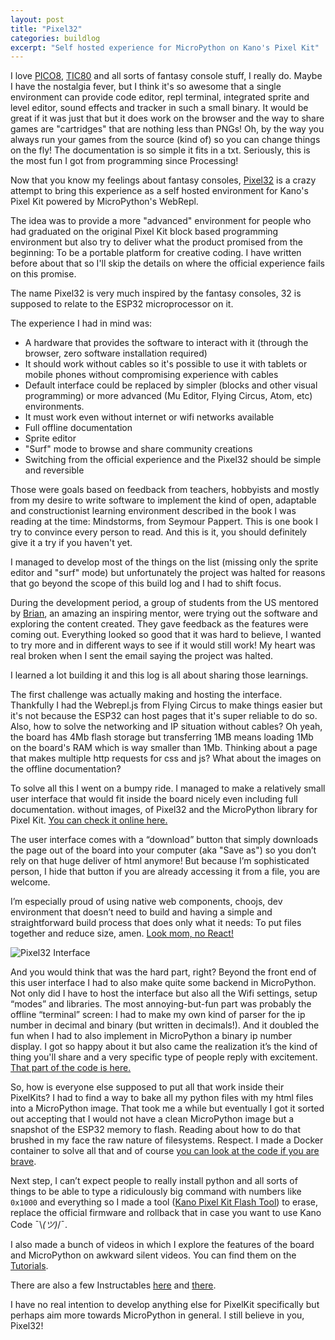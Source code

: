 ```yaml
---
layout: post
title: "Pixel32"
categories: buildlog
excerpt: "Self hosted experience for MicroPython on Kano's Pixel Kit"
---
```


I love [PICO8](https://www.lexaloffle.com/pico-8.php), [TIC80](https://tic.computer/) and all sorts of fantasy console stuff, I really do. Maybe I have the nostalgia fever, but I think it's so awesome that a single environment can provide code editor, repl terminal, integrated sprite and level editor, sound effects and tracker in such a small binary. It would be great if it was just that but it does work on the browser and the way to share games are "cartridges" that are nothing less than PNGs! Oh, by the way you always run your games from the source (kind of) so you can change things on the fly! The documentation is so simple it fits in a txt. Seriously, this is the most fun I got from programming since Processing!

Now that you know my feelings about fantasy consoles, [Pixel32](https://murilopolese.github.io/kano-pixel-kit-pixel32-docs/) is a crazy attempt to bring this experience as a self hosted environment for Kano's Pixel Kit powered by MicroPython's WebRepl.

The idea was to provide a more "advanced" environment for people who had graduated on the original Pixel Kit block based programming environment but also try to deliver what the product promised from the beginning: To be a portable platform for creative coding. I have written before about that so I'll skip the details on where the official experience fails on this promise.

The name Pixel32 is very much inspired by the fantasy consoles, 32 is supposed to relate to the ESP32 microprocessor on it.

The experience I had in mind was:

- A hardware that provides the software to interact with it (through the browser, zero software installation required)
- It should work without cables so it's possible to use it with tablets or mobile phones without compromising experience with cables
- Default interface could be replaced by simpler (blocks and other visual programming) or more advanced (Mu Editor, Flying Circus, Atom, etc) environments.
- It must work even without internet or wifi networks available
- Full offline documentation
- Sprite editor
- "Surf" mode to browse and share community creations
- Switching from the official experience and the Pixel32 should be simple and reversible

Those were goals based on feedback from teachers, hobbyists and mostly from my desire to write software to implement the kind of open, adaptable and constructionist learning environment described in the book I was reading at the time: Mindstorms, from Seymour Pappert. This is one book I try to convince every person to read. And this is it, you should definitely give it a try if you haven't yet.

I managed to develop most of the things on the list (missing only the sprite editor and "surf" mode) but unfortunately the project was halted for reasons that go beyond the scope of this build log and I had to shift focus.

During the development period, a group of students from the US mentored by [Brian](https://twitter.com/ProgresivTeachr), an amazing an inspiring mentor, were trying out the software and exploring the content created. They gave feedback as the features were coming out. Everything looked so good that it was hard to believe, I wanted to try more and in different ways to see if it would still work! My heart was real broken when I sent the email saying the project was halted.

I learned a lot building it and this log is all about sharing those learnings.

The first challenge was actually making and hosting the interface. Thankfully I had the Webrepl.js from Flying Circus to make things easier but it's not because the ESP32 can host pages that it's super reliable to do so. Also, how to solve the networking and IP situation without cables? Oh yeah, the board has 4Mb flash storage but transferring 1MB means loading 1Mb on the board's RAM which is way smaller than 1Mb. Thinking about a page that makes multiple http requests for css and js? What about the images on the offline documentation?

To solve all this I went on a bumpy ride. I managed to make a relatively small user interface that would fit inside the board nicely even including full documentation. without images, of Pixel32 and the MicroPython library for Pixel Kit. [You can check it online here.](https://murilopolese.github.io/kano-pixel-kit-pixel32-docs/live/)

The user interface comes with a “download” button that simply downloads the page out of the board into your computer (aka "Save as") so you don’t rely on that huge deliver of html anymore! But because I’m sophisticated person, I hide that button if you are already accessing it from a file, you are welcome.

I’m especially proud of using native web components, choojs, dev environment that doesn’t need to build and having a simple and straightforward build process that does only what it needs: To put files together and reduce size, amen. [Look mom, no React!](https://github.com/murilopolese/kano-pixel-kit-pixel32/tree/master/www)

![Pixel32 Interface](https://murilopolese.github.io/kano-pixel-kit-pixel32-docs/assets/pixel32_ui.png)

And you would think that was the hard part, right? Beyond the front end of this user interface I had to also make quite some backend in MicroPython. Not only did I have to host the interface but also all the Wifi settings, setup “modes” and libraries. The most annoying-but-fun part was probably the offline “terminal” screen: I had to make my own kind of parser for the ip number in decimal and binary (but written in decimals!). And it doubled the fun when I had to also implement in MicroPython a binary ip number display. I got so happy about it but also came the realization it’s the kind of thing you'll share and a very specific type of people reply with excitement. [That part of the code is here.](https://github.com/murilopolese/kano-pixel-kit-pixel32/tree/master/python)

So, how is everyone else supposed to put all that work inside their PixelKits? I had to find a way to bake all my python files with my html files into a MicroPython image. That took me a while but eventually I got it sorted out accepting that I would not have a clean MicroPython image but a snapshot of the ESP32 memory to flash. Reading about how to do that brushed in my face the raw nature of filesystems. Respect. I made a Docker container to solve all that and of course [you can look at the code if you are brave](https://github.com/murilopolese/kano-pixel-kit-pixel32-docker-build).

Next step, I can’t expect people to really install python and all sorts of things to be able to type a ridiculously big command with numbers like `0x1000` and everything so I made a tool ([Kano Pixel Kit Flash Tool](https://github.com/murilopolese/kano-pixel-kit-flash-tool)) to erase, replace the official firmware and rollback that in case you want to use Kano Code ¯\\_(ツ)_/¯.

I also made a bunch of videos in which I explore the features of the board and MicroPython on awkward silent videos. You can find them on the [Tutorials](https://murilopolese.github.io/kano-pixel-kit-pixel32-docs/tutorials).

There are also a few Instructables [here](https://www.instructables.com/id/Flashing-MicroPython-on-Kano-Pixel-Kit/) and [there](https://www.instructables.com/id/Pixel-Kit-Running-MicroPython-First-Steps/).

I have no real intention to develop anything else for PixelKit specifically but perhaps aim more towards MicroPython in general. I still believe in you, Pixel32!
